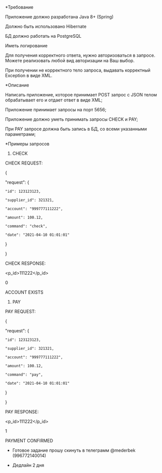  *Требование

 

Приложение должно разработана Java 8+ (Spring)

Должно быть использовано Hibernate

БД должно работать на PostgreSQL

Иметь логирование 

Для получения корректного ответа, нужно авторизоваться в запросе. Можете реализовать любой вид авторизации на Ваш выбор.

При получении не корректного тело запроса, выдавать корректный Exception в виде XML.

 

  *Описание

  

Написать приложение, которое принимает POST  запрос с JSON телом обрабатывает его и отдает ответ в виде XML;

Приложение принимает запросы на порт 5656;

Приложение должно уметь принимать запросы CHECK и PAY;

При PAY запросе должна быть запись в БД, со всеми указанными параметрами;

 

  *Примеры запросов

 

1. CHECK

 

CHECK REQUEST:

{

  "request": {

    "id": 123123123,

    "supplier_id": 321321,

    "account": "999777111222",

    "amount": 100.12,

    "command": "check",

    "date": "2021-04-10 01:01:01"

  }

}

 

CHECK RESPONSE:

 

<?xml version="1.0" encoding="UTF-8" ?>

<response id="123123123" dts="2021-04-10 01:01:01">

  <p_id>111222</p_id>

  <status>0</status>

  <message>ACCOUNT EXISTS</message>

</response>

 

1. PAY

 

PAY REQUEST:

{

  "request": {

    "id": 123123123,

    "supplier_id": 321321,

    "account": "999777111222",

    "amount": 100.12,

    "command": "pay",

    "date": "2021-04-10 01:01:01"

  }

}

 

PAY RESPONSE:

 

<?xml version="1.0" encoding="UTF-8" ?>

<response id="123123123" dts="2021-04-10 01:01:01">

  <p_id>111222</p_id>

  <status>1</status>

  <message>PAYMENT CONFIRMED</message>

</response>

 

* Готовое задание прошу скинуть в телеграмм  @mederbek  (996772140014)

* Дедлайн 2 дня